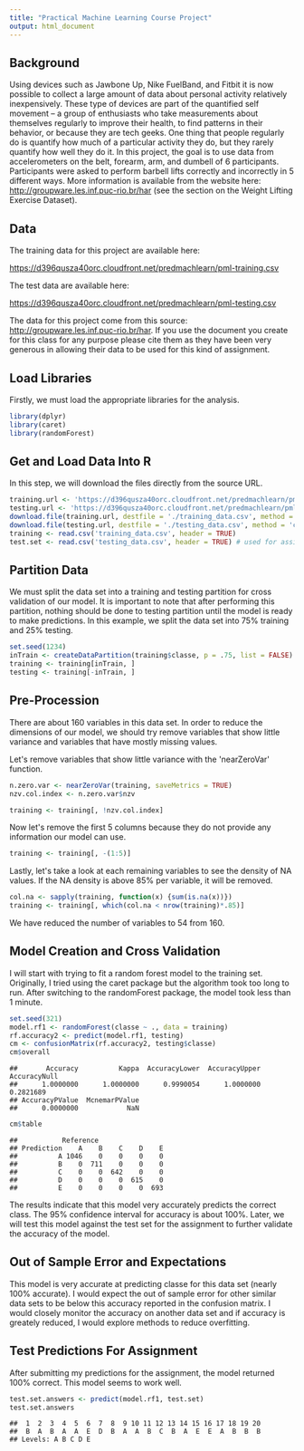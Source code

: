 ```yaml
---
title: "Practical Machine Learning Course Project"
output: html_document
---
```


## Background
Using devices such as Jawbone Up, Nike FuelBand, and Fitbit it is now possible to collect a large amount of data about personal activity relatively inexpensively. These type of devices are part of the quantified self movement – a group of enthusiasts who take measurements about themselves regularly to improve their health, to find patterns in their behavior, or because they are tech geeks. One thing that people regularly do is quantify how much of a particular activity they do, but they rarely quantify how well they do it. In this project, the goal is to use data from accelerometers on the belt, forearm, arm, and dumbell of 6 participants. Participants were asked to perform barbell lifts correctly and incorrectly in 5 different ways. More information is available from the website here: http://groupware.les.inf.puc-rio.br/har (see the section on the Weight Lifting Exercise Dataset). 

## Data

The training data for this project are available here: 

https://d396qusza40orc.cloudfront.net/predmachlearn/pml-training.csv

The test data are available here: 

https://d396qusza40orc.cloudfront.net/predmachlearn/pml-testing.csv

The data for this project come from this source: http://groupware.les.inf.puc-rio.br/har. If you use the document you create for this class for any purpose please cite them as they have been very generous in allowing their data to be used for this kind of assignment. 

## Load Libraries
Firstly, we must load the appropriate libraries for the analysis.

```r
library(dplyr)
library(caret)
library(randomForest)
```

## Get and Load Data Into R
In this step, we will download the files directly from the source URL. 

```r
training.url <- 'https://d396qusza40orc.cloudfront.net/predmachlearn/pml-training.csv'
testing.url <- 'https://d396qusza40orc.cloudfront.net/predmachlearn/pml-testing.csv'
download.file(training.url, destfile = './training_data.csv', method = 'curl')
download.file(testing.url, destfile = './testing_data.csv', method = 'curl')
training <- read.csv('training_data.csv', header = TRUE)
test.set <- read.csv('testing_data.csv', header = TRUE) # used for assignment
```

## Partition Data
We must split the data set into a training and testing partition for cross validation of our model. It is important to note that after performing this partition, nothing should be done to testing partition until the model is ready to make predictions. In this example, we split the data set into 75% training and 25% testing.

```r
set.seed(1234)
inTrain <- createDataPartition(training$classe, p = .75, list = FALSE)
training <- training[inTrain, ]
testing <- training[-inTrain, ]
```

## Pre-Procession
There are about 160 variables in this data set. In order to reduce the dimensions of our model, we should try remove variables that show little variance and variables that have mostly missing values.

Let's remove variables that show little variance with the 'nearZeroVar' function.

```r
n.zero.var <- nearZeroVar(training, saveMetrics = TRUE)
nzv.col.index <- n.zero.var$nzv

training <- training[, !nzv.col.index] 
```

Now let's remove the first 5 columns because they do not provide any information our model can use. 

```r
training <- training[, -(1:5)]
```

Lastly, let's take a look at each remaining variables to see the density of NA values. If the NA density is above 85% per variable, it will be removed.

```r
col.na <- sapply(training, function(x) {sum(is.na(x))})
training <- training[, which(col.na < nrow(training)*.85)]
```

We have reduced the number of variables to 54 from 160.

## Model Creation and Cross Validation
I will start with trying to fit a random forest model to the training set. Originally, I tried using the caret package but the algorithm took too long to run. After switching to the randomForest package, the model took less than 1 minute. 

```r
set.seed(321)
model.rf1 <- randomForest(classe ~ ., data = training)
rf.accuracy2 <- predict(model.rf1, testing)
cm <- confusionMatrix(rf.accuracy2, testing$classe)
cm$overall
```

```
##       Accuracy          Kappa  AccuracyLower  AccuracyUpper   AccuracyNull 
##      1.0000000      1.0000000      0.9990054      1.0000000      0.2821689 
## AccuracyPValue  McnemarPValue 
##      0.0000000            NaN
```

```r
cm$table
```

```
##           Reference
## Prediction    A    B    C    D    E
##          A 1046    0    0    0    0
##          B    0  711    0    0    0
##          C    0    0  642    0    0
##          D    0    0    0  615    0
##          E    0    0    0    0  693
```
The results indicate that this model very accurately predicts the correct class. The 95% confidence interval for accuracy is about 100%. Later, we will test this model against the test set for the assignment to further validate the accuracy of the model.

## Out of Sample Error and Expectations
This model is very accurate at predicting classe for this data set (nearly 100% accurate). I would expect the out of sample error for other similar data sets to be below this accuracy reported in the confusion matrix. I would closely monitor the accuracy on another data set and if accuracy is greately reduced, I would explore methods to reduce overfitting. 

## Test Predictions For Assignment
After submitting my predictions for the assignment, the model returned 100% correct. This model seems to work well. 


```r
test.set.answers <- predict(model.rf1, test.set)
test.set.answers
```

```
##  1  2  3  4  5  6  7  8  9 10 11 12 13 14 15 16 17 18 19 20 
##  B  A  B  A  A  E  D  B  A  A  B  C  B  A  E  E  A  B  B  B 
## Levels: A B C D E
```

